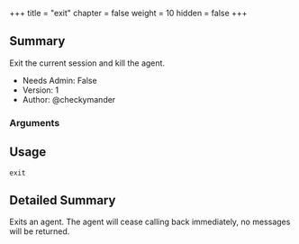 +++
title = "exit"
chapter = false
weight = 10
hidden = false
+++

## Summary
Exit the current session and kill the agent.

- Needs Admin: False  
- Version: 1  
- Author: @checkymander  

### Arguments

## Usage

```
exit
```


## Detailed Summary

Exits an agent. The agent will cease calling back immediately, no messages will be returned.